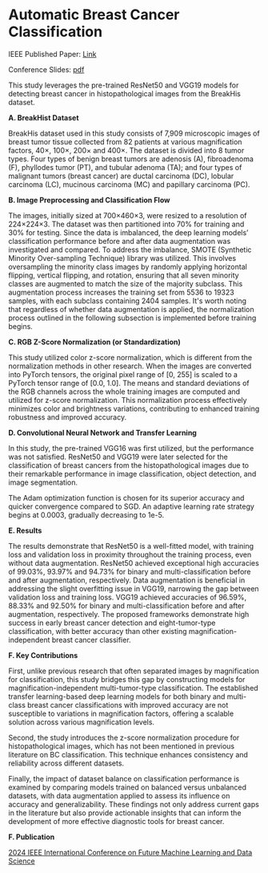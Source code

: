 # Automatic Breast Cancer Classification 

IEEE Published Paper: [Link](https://doi.org/10.1109/FMLDS63805.2024.00075)

Conference Slides: [pdf](https://github.com/kneshio/Breast-Cancer/blob/main/Breast%20Cancer%20Slides%20FMLDS2024.pdf)

This study leverages the pre-trained ResNet50 and VGG19 models for detecting breast cancer in histopathological images from the BreakHis dataset. 

**A.	BreakHist Dataset**

BreakHis dataset used in this study consists of 7,909 microscopic images of breast tumor tissue collected from 82 patients at various magnification factors, 40×, 100×, 200× and 400×. The dataset is divided into 8 tumor types. Four types of benign breast tumors are adenosis (A), fibroadenoma (F), phyllodes tumor (PT), and tubular adenoma (TA); and four types of malignant tumors (breast cancer) are ductal carcinoma (DC), lobular carcinoma (LC), mucinous carcinoma (MC) and papillary carcinoma (PC). 

**B.	Image Preprocessing and Classification Flow**

The images, initially sized at 700×460×3, were resized to a resolution of 224×224×3. The dataset was then partitioned into 70% for training and 30% for testing. Since the data is imbalanced, the deep learning models’ classification performance before and after data augmentation was investigated and compared. To address the imbalance, SMOTE (Synthetic Minority Over-sampling Technique) library was utilized. This involves oversampling the minority class images by randomly applying horizontal flipping, vertical flipping, and rotation, ensuring that all seven minority classes are augmented to match the size of the majority subclass. This augmentation process increases the training set from 5536 to 19323 samples, with each subclass containing 2404 samples. It's worth noting that regardless of whether data augmentation is applied, the normalization process outlined in the following subsection is implemented before training begins.

**C.  RGB Z-Score Normalization (or Standardization)**

This study utilized color z-score normalization, which is different from the normalization methods in other research. When the images are converted into PyTorch tensors, the original pixel range of [0, 255] is scaled to a PyTorch tensor range of [0.0, 1.0]. The means and standard deviations of the RGB channels across the whole training images are computed and utilized for z-score normalization. This normalization process effectively minimizes color and brightness variations, contributing to enhanced training robustness and improved accuracy.

**D.	Convolutional Neural Network and Transfer Learning**

In this study, the pre-trained VGG16 was first utilized, but the performance was not satisfied. ResNet50 and VGG19 were later selected for the classification of breast cancers from the histopathological images due to their remarkable performance in image classification, object detection, and image segmentation.

The Adam optimization function is chosen for its superior accuracy and quicker convergence compared to SGD. An adaptive learning rate strategy begins at 0.0003, gradually decreasing to 1e-5. 

**E. Results**

The results demonstrate that ResNet50 is a well-fitted model, with training loss and validation loss in proximity throughout the training process, even without data augmentation. ResNet50 achieved exceptional high accuracies of 99.03%, 93.97% and 94.73% for binary and multi-classification before and after augmentation, respectively. Data augmentation is beneficial in addressing the slight overfitting issue in VGG19, narrowing the gap between validation loss and training loss. VGG19 achieved accuracies of 96.59%, 88.33% and 92.50% for binary and multi-classification before and after augmentation, respectively. The proposed frameworks demonstrate high success in early breast cancer detection and eight-tumor-type classification, with better accuracy than other existing magnification-independent breast cancer classifier.

**F. Key Contributions**

First, unlike previous research that often separated images by magnification for classification, this study bridges this gap by constructing models for magnification-independent multi-tumor-type classification. The established transfer learning-based deep learning models for both binary and multi-class breast cancer classifications with improved accuracy are not susceptible to variations in magnification factors, offering a scalable solution across various magnification levels. 

Second, the study introduces the z-score normalization procedure for histopathological images, which has not been mentioned in previous literature on BC classification. This technique enhances consistency and reliability across different datasets. 

Finally, the impact of dataset balance on classification performance is examined by comparing models trained on balanced versus unbalanced datasets, with data augmentation applied to assess its influence on accuracy and generalizability. These findings not only address current gaps in the literature but also provide actionable insights that can inform the development of more effective diagnostic tools for breast cancer.

**F. Publication**

[2024 IEEE International Conference on Future Machine Learning and Data Science](https://www.fmlds.org/AcceptedPapers.php)
